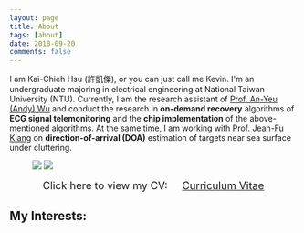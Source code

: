 ```yaml
---
layout: page
title: About
tags: [about]
date: 2018-09-20
comments: false
---
```


I am Kai-Chieh Hsu (許凱傑), or you can just call me Kevin. 
I'm an undergraduate majoring in electrical engineering at National Taiwan University (NTU).
Currently, I am the research assistant of <a href="http://access.ee.ntu.edu.tw/" target="_blank">Prof. An-Yeu (Andy) Wu</a>
and conduct the research in **on-demand recovery** algorithms of **ECG signal telemonitoring** 
and the **chip implementation** of the above-mentioned algorithms.
At the same time, I am working with <a href="http://cc.ee.ntu.edu.tw/~jfkiang/" target="_blank">Prof. Jean-Fu Kiang</a> on 
**direction-of-arrival (DOA)** estimation of targets near sea surface under cluttering.

<figure class="half">
	<img src="{{base.url}}/assets/img/me-1.jpg" class="img-disappear">
    <img src="{{base.url}}/assets/img/me-2.jpg">
</figure>

<center>
	<span style="font-size: 130%;">
		Click here to view my CV: &nbsp;&nbsp;&nbsp;
	</span> 
	<a href="{{base.url}}/assets/document/CV_180920.pdf" target="_blank" class="btn btn-info">
		<span style="font-size: 130%;">
			Curriculum Vitae
		</span>
	</a>
</center>

## My Interests:



